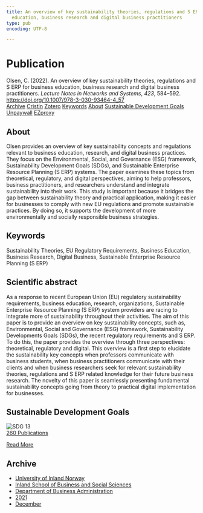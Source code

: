 ```yaml
---
title: An overview of key sustainability theories, regulations and S ERP for business
  education, business research and digital business practitioners
type: pub
encoding: UTF-8

---
```

<h1>Publication</h1>
<article id="csl-bib-container-3C3VB9U4" class="csl-bib-container">
  <div class="csl-bib-body"> <div class="csl-entry">Olsen, C. (2022). An overview of key sustainability theories, regulations and S ERP for business education, business research and digital business practitioners. <i>Lecture Notes in Networks and Systems</i>, <i>423</i>, 584–592. <a href="https://doi.org/10.1007/978-3-030-93464-4_57">https://doi.org/10.1007/978-3-030-93464-4_57</a></div> </div>
  <div class="csl-bib-buttons">
    <a href="#taxonomy-article-3C3VB9U4" alt="archive" class="csl-bib-button">Archive</a>
    <a href="https://app.cristin.no/results/show.jsf?id=1965536" alt="Cristin" class="csl-bib-button">Cristin</a>
    <a href="http://zotero.org/groups/5881554/items/3C3VB9U4" alt="Zotero" class="csl-bib-button">Zotero</a>
    <a href="#keywords-article-3C3VB9U4" alt="keywords" class="csl-bib-button">Keywords</a>
    <a href="#about-article-3C3VB9U4" alt="about_pub" class="csl-bib-button">About</a>
    <a href="#sdg-article-3C3VB9U4" alt="sdg" class="csl-bib-button">Sustainable Development Goals</a>
    <a href="https://doi.org/10.1007/978-3-030-93464-4_57" alt="Unpaywall" class="csl-bib-button">Unpaywall</a>
    <a href="https://doi.org/10.1007/978-3-030-93464-4_57" alt="EZproxy" class="csl-bib-button">EZproxy</a>
  </div>
  <div id="csl-bib-meta-container-3C3VB9U4"></div>
</article>
<div id="csl-bib-meta-3C3VB9U4" class="csl-bib-meta">
  <article id="about-article-3C3VB9U4" class="about_pub-article">
    <h1>About</h1>
    Olsen provides an overview of key sustainability concepts and regulations relevant to business education, research, and digital business practices. They focus on the Environmental, Social, and Governance (ESG) framework, Sustainability Development Goals (SDGs), and Sustainable Enterprise Resource Planning (S ERP) systems. The paper examines these topics from theoretical, regulatory, and digital perspectives, aiming to help professors, business practitioners, and researchers understand and integrate sustainability into their work. This study is important because it bridges the gap between sustainability theory and practical application, making it easier for businesses to comply with new EU regulations and promote sustainable practices. By doing so, it supports the development of more environmentally and socially responsible business strategies.
  </article>
  <article id="keywords-article-3C3VB9U4" class="keywords-article">
    <h1>Keywords</h1>
    Sustainability Theories, EU Regulatory Requirements, Business Education, Business Research, Digital Business, Sustainable Enterprise Resource Planning (S ERP)
  </article>
  <article id="abstract-article-3C3VB9U4" class="abstract-article">
    <h1>Scientific abstract</h1>
    As a response to recent European Union (EU) regulatory sustainability requirements, business education, research, organizations, Sustainable Enterprise Resource Planning (S ERP) system providers are racing to integrate more of sustainability throughout their activities. The aim of this paper is to provide an overview on key sustainability concepts, such as, Environmental, Social and Governance (ESG) framework, Sustainability Developments Goals (SDGs), the recent regulatory requirements and S ERP. To do this, the paper provides the overview through three perspectives: theoretical, regulatory and digital. This overview is a first step to elucidate the sustainability key concepts when professors communicate with business students, when business practitioners communicate with their clients and when business researchers seek for relevant sustainability theories, regulations and S ERP related knowledge for their future business research. The novelty of this paper is seamlessly presenting fundamental sustainability concepts going from theory to practical digital implementation for businesses.
  </article>
  <article id="sdg-article-3C3VB9U4" class="sdg-article">
    <h1>Sustainable Development Goals</h1>
    <div class="sdg-container"><div id="sdg13" class="sdg">
        <img src="{{< params subfolder >}}images/sdg/sdg13_en.png" class="image" alt="SDG 13">
        <div class="sdg-overlay">
          <a href="{{< params subfolder >}}en/archive/?sdg=13#archive" class="sdg-publication-count"><span>260</span> Publications</a>
          <p><a href="https://sdgs.un.org/goals/goal13" class="sdg-read-more">Read More</a></p>
        </div>
      </div></div>
  </article>
  <article id="taxonomy-article-3C3VB9U4" class="taxonomy-article">
    <h1>Archive</h1>
    <ul>
      <li><a href="{{< params subfolder >}}en/archive/?key=3DCRN523">University of Inland Norway</a></li>
      <li><a href="{{< params subfolder >}}en/archive/?key=DU8Q9LN9">Inland School of Business and Social Sciences</a></li>
      <li><a href="{{< params subfolder >}}en/archive/?key=3IQA89I8">Department of Business Administration</a></li>
      <li><a href="{{< params subfolder >}}en/archive/?key=39DV3H9E">2021</a></li>
      <li><a href="{{< params subfolder >}}en/archive/?key=ZCILB8E7">December</a></li>
    </ul>
  </article>
</div>
